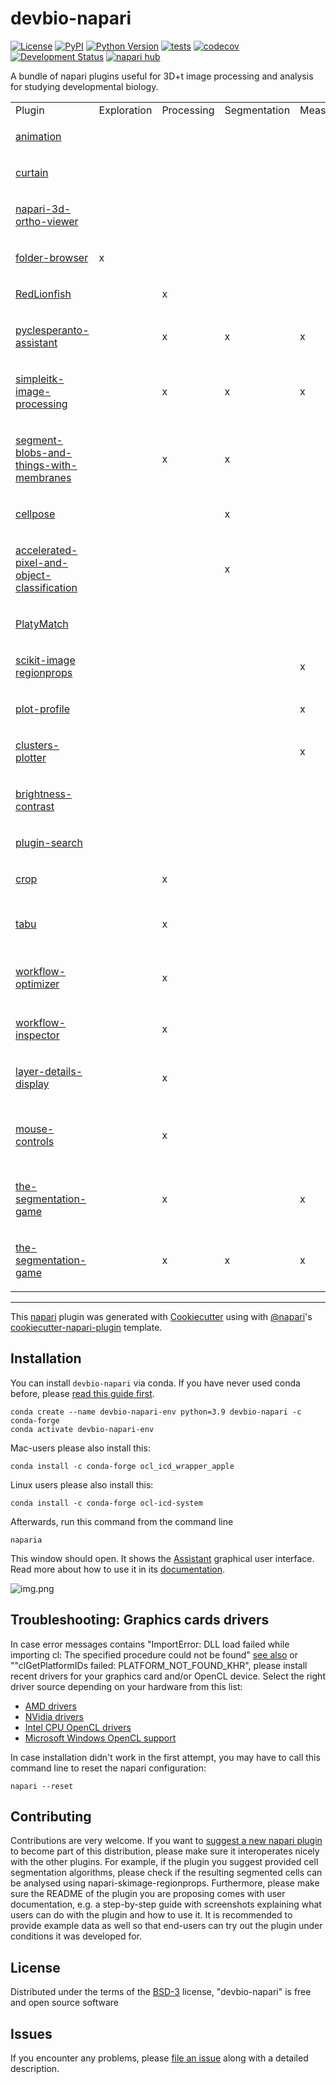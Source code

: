 # devbio-napari

[![License](https://img.shields.io/pypi/l/devbio-napari.svg?color=green)](https://github.com/haesleinhuepf/devbio-napari/raw/master/LICENSE)
[![PyPI](https://img.shields.io/pypi/v/devbio-napari.svg?color=green)](https://pypi.org/project/devbio-napari)
[![Python Version](https://img.shields.io/pypi/pyversions/devbio-napari.svg?color=green)](https://python.org)
[![tests](https://github.com/haesleinhuepf/devbio-napari/workflows/tests/badge.svg)](https://github.com/haesleinhuepf/napari-plot-profile/actions)
[![codecov](https://codecov.io/gh/haesleinhuepf/devbio-napari/branch/master/graph/badge.svg)](https://codecov.io/gh/haesleinhuepf/devbio-napari)
[![Development Status](https://img.shields.io/pypi/status/devbio-napari.svg)](https://en.wikipedia.org/wiki/Software_release_life_cycle#Alpha)
[![napari hub](https://img.shields.io/endpoint?url=https://api.napari-hub.org/shields/devbio-napari)](https://napari-hub.org/plugins/devbio-napari)


A bundle of napari plugins useful for 3D+t image processing and analysis for studying developmental biology.

<table>

<tr><td>Plugin</td>
<td>Exploration</td>
<td>Processing</td>
<td>Segmentation</td>
<td>Measurements</td>
<td>Classification</td>
<td>Visualization</td>
<td>Other</td></tr>

<tr><td>  

[animation](https://www.napari-hub.org/plugins/napari-animation)

</td>
<td> </td>
<td> </td>
<td> </td>
<td> </td>
<td> </td>
<td>x</td>
<td></td></tr>

<tr><td>  

[curtain](https://www.napari-hub.org/plugins/napari-curtain)

</td>
<td> </td>
<td> </td>
<td> </td>
<td> </td>
<td> </td>
<td>x</td>
<td></td></tr>

<tr><td>  

[napari-3d-ortho-viewer](https://www.napari-hub.org/plugins/napari-3d-ortho-viewer)

</td>
<td> </td>
<td> </td>
<td> </td>
<td> </td>
<td> </td>
<td>x</td>
<td></td></tr>

<tr><td>  

[folder-browser](https://www.napari-hub.org/plugins/napari-folder-browser)

</td>
<td>x</td>
<td> </td>
<td> </td>
<td> </td>
<td> </td>
<td> </td>
<td> </td></tr>

<tr><td>  

[RedLionfish](https://www.napari-hub.org/plugins/RedLionfish)

</td>
<td> </td>
<td>x</td>
<td> </td>
<td> </td>
<td> </td>
<td> </td>
<td> </td></tr>

<tr><td>  

[pyclesperanto-assistant](https://www.napari-hub.org/plugins/napari-pyclesperanto-assistant)

</td>
<td> </td>
<td>x</td>
<td>x</td>
<td>x</td>
<td> </td>
<td> </td>
<td> </td></tr>

<tr><td>  

[simpleitk-image-processing](https://www.napari-hub.org/plugins/napari-simpleitk-image-processing)

</td>
<td> </td>
<td>x</td>
<td>x</td>
<td>x</td>
<td> </td>
<td> </td>
<td> </td></tr>

<tr><td>  

[segment-blobs-and-things-with-membranes](https://www.napari-hub.org/plugins/napari-segment-blobs-and-things-with-membranes)

</td>
<td> </td>
<td>x</td>
<td>x</td>
<td> </td>
<td> </td>
<td> </td>
<td> </td></tr>

<tr><td>  

[cellpose](https://www.napari-hub.org/plugins/cellpose-napari)

</td>
<td> </td>
<td> </td>
<td>x</td>
<td> </td>
<td> </td>
<td> </td>
<td> </td></tr>

<tr><td>  

[accelerated-pixel-and-object-classification](https://www.napari-hub.org/plugins/napari-accelerated-pixel-and-object-classification)

</td>
<td> </td>
<td> </td>
<td>x</td>
<td> </td>
<td>x</td>
<td> </td>
<td> </td></tr>

<tr><td>  

[PlatyMatch](https://www.napari-hub.org/plugins/PlatyMatch)

</td>
<td> </td>
<td> </td>
<td> </td>
<td> </td>
<td> </td>
<td> </td>
<td>Registration</td></tr>

<tr><td>  

[scikit-image regionprops](https://www.napari-hub.org/plugins/napari-skimage-regionprops)

</td>
<td> </td>
<td> </td>
<td> </td>
<td>x</td>
<td> </td>
<td> </td>
<td> </td></tr>

<tr><td>  

[plot-profile](https://www.napari-hub.org/plugins/napari-plot-profile)

</td>
<td> </td>
<td> </td>
<td> </td>
<td>x</td>
<td> </td>
<td> </td>
<td> </td></tr>


<tr><td>  

[clusters-plotter](https://www.napari-hub.org/plugins/napari-clusters-plotter)

</td>
<td> </td>
<td> </td>
<td> </td>
<td>x</td>
<td>x</td>
<td> </td>
<td> </td></tr>

<tr><td>  

[brightness-contrast](https://www.napari-hub.org/plugins/napari-brightness-contrast)

</td>
<td> </td>
<td> </td>
<td> </td>
<td> </td>
<td> </td>
<td>x</td>
<td> </td></tr>

<tr><td>  

[plugin-search](https://www.napari-hub.org/plugins/napari-plugin-search)

</td>
<td> </td>
<td> </td>
<td> </td>
<td> </td>
<td> </td>
<td> </td>
<td>Search plugins</td></tr>

<tr><td>  

[crop](https://www.napari-hub.org/plugins/napari-crop)

</td>
<td> </td>
<td>x</td>
<td> </td>
<td> </td>
<td> </td>
<td> </td>
<td> </td></tr>

<tr><td>  

[tabu](https://www.napari-hub.org/plugins/napari-tabu)

</td>
<td> </td>
<td>x</td>
<td> </td>
<td> </td>
<td> </td>
<td> </td>
<td>Handle multiple napari windows</td></tr>

<tr><td>  

[workflow-optimizer](https://www.napari-hub.org/plugins/napari-workflow-optimizer)

</td>
<td> </td>
<td>x</td>
<td> </td>
<td> </td>
<td> </td>
<td> </td>
<td>Optimize image processing parameters</td></tr>

<tr><td>  

[workflow-inspector](https://www.napari-hub.org/plugins/napari-workflow-inspector)

</td>
<td> </td>
<td>x</td>
<td> </td>
<td> </td>
<td> </td>
<td> </td>
<td>Visualize workflows</td></tr>

<tr><td>  

[layer-details-display](https://www.napari-hub.org/plugins/napari-layer-details-display)

</td>
<td> </td>
<td>x</td>
<td> </td>
<td> </td>
<td> </td>
<td> </td>
<td>List layer details</td></tr>

<tr><td>

[mouse-controls](https://www.napari-hub.org/plugins/napari-mouse-controls)

</td>
<td> </td>
<td>x</td>
<td> </td>
<td> </td>
<td> </td>
<td> </td>
<td>Pan through stacks, zoom by dragging</td></tr>

<tr><td>

[the-segmentation-game](https://www.napari-hub.org/plugins/the-segmentation-game)

</td>
<td> </td>
<td>x</td>
<td> </td>
<td>x</td>
<td> </td>
<td> </td>
<td> </td></tr>

<tr><td>

[the-segmentation-game](https://www.napari-hub.org/plugins/napari-process-points-and-surfaces)

</td>
<td> </td>
<td>x</td>
<td>x</td>
<td>x</td>
<td> </td>
<td>x</td>
<td> </td></tr>


</table>

----------------------------------

This [napari] plugin was generated with [Cookiecutter] using with [@napari]'s [cookiecutter-napari-plugin] template.

## Installation

You can install `devbio-napari` via conda. If you have never used conda before, please [read this guide first](https://biapol.github.io/blog/johannes_mueller/anaconda_getting_started/).

    conda create --name devbio-napari-env python=3.9 devbio-napari -c conda-forge
    conda activate devbio-napari-env

Mac-users please also install this:

    conda install -c conda-forge ocl_icd_wrapper_apple
    
Linux users please also install this:
    
    conda install -c conda-forge ocl-icd-system

Afterwards, run this command from the command line

```
naparia
```

This window should open. It shows the [Assistant](https://www.napari-hub.org/plugins/napari-assistant) graphical user interface. 
Read more about how to use it in its [documentation](https://www.napari-hub.org/plugins/napari-assistant).

![img.png](https://github.com/haesleinhuepf/devbio-napari/raw/master/docs/screenshot.png)

## Troubleshooting: Graphics cards drivers

In case error messages contains "ImportError: DLL load failed while importing cl: The specified procedure could not be found" [see also](https://github.com/clEsperanto/pyclesperanto_prototype/issues/55) or ""clGetPlatformIDs failed: PLATFORM_NOT_FOUND_KHR", please install recent drivers for your graphics card and/or OpenCL device. Select the right driver source depending on your hardware from this list:

* [AMD drivers](https://www.amd.com/en/support)
* [NVidia drivers](https://www.nvidia.com/download/index.aspx)
* [Intel CPU OpenCL drivers](https://www.intel.com/content/www/us/en/developer/articles/tool/opencl-drivers.html#latest_CPU_runtime)
* [Microsoft Windows OpenCL support](https://www.microsoft.com/en-us/p/opencl-and-opengl-compatibility-pack/9nqpsl29bfff)

In case installation didn't work in the first attempt, you may have to call this command line to reset the napari configuration:

```
napari --reset
```

## Contributing

Contributions are very welcome. 
If you want to [suggest a new napari plugin](https://github.com/haesleinhuepf/devbio-napari/pulls) to become part of this distribution, please make sure it interoperates nicely with the other plugins. 
For example, if the plugin you suggest provided cell segmentation algorithms, please check if the resulting segmented cells can be analysed using napari-skimage-regionprops.
Furthermore, please make sure the README of the plugin you are proposing comes with user documentation, e.g. a step-by-step guide with screenshots explaining what users can do with the plugin and how to use it. 
It is recommended to provide example data as well so that end-users can try out the plugin under conditions it was developed for.

## License

Distributed under the terms of the [BSD-3] license,
"devbio-napari" is free and open source software

## Issues

If you encounter any problems, please [file an issue] along with a detailed description.

[napari]: https://github.com/napari/napari
[Cookiecutter]: https://github.com/audreyr/cookiecutter
[@napari]: https://github.com/napari
[MIT]: http://opensource.org/licenses/MIT
[BSD-3]: http://opensource.org/licenses/BSD-3-Clause
[GNU GPL v3.0]: http://www.gnu.org/licenses/gpl-3.0.txt
[GNU LGPL v3.0]: http://www.gnu.org/licenses/lgpl-3.0.txt
[Apache Software License 2.0]: http://www.apache.org/licenses/LICENSE-2.0
[Mozilla Public License 2.0]: https://www.mozilla.org/media/MPL/2.0/index.txt
[cookiecutter-napari-plugin]: https://github.com/napari/cookiecutter-napari-plugin
[file an issue]: https://github.com/haesleinhuepf/devbio/issues
[napari]: https://github.com/napari/napari
[tox]: https://tox.readthedocs.io/en/latest/
[pip]: https://pypi.org/project/pip/
[PyPI]: https://pypi.org/
